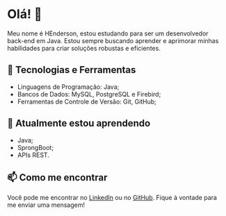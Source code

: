 # Olá! 👋

Meu nome é HEnderson, estou estudando para ser um desenvolvedor back-end em Java.
Estou sempre buscando aprender e aprimorar minhas habilidades para criar soluções robustas e eficientes.

## 🔧 Tecnologias e Ferramentas

- Linguagens de Programação: Java;
- Bancos de Dados: MySQL, PostgreSQL e Firebird;
- Ferramentas de Controle de Versão: Git, GitHub;

## 🌱 Atualmente estou aprendendo

- Java;
- SprongBoot;
- APIs REST.

## 📫 Como me encontrar

Você pode me encontrar no [LinkedIn](https://www.linkedin.com/in/henderBerigo/) ou no [GitHub](https://github.com/HenderBerigo).
Fique à vontade para me enviar uma mensagem!